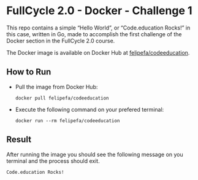 # FullCycle 2.0 - Docker - Challenge 1

This repo contains a simple “Hello World”, or “Code.education Rocks!” in this case, written in Go, made to accomplish the first challenge of the Docker section in the FullCycle 2.0 course.

The Docker image is available on Docker Hub at [felipefa/codeeducation](https://hub.docker.com/repository/docker/felipefa/codeeducation).

## How to Run
- Pull the image from Docker Hub:
  ```
  docker pull felipefa/codeeducation
  ```
- Execute the following command on your prefered terminal:
  ```
  docker run --rm felipefa/codeeducation
  ```

## Result
After running the image you should see the following message on you terminal and the process should exit.
```
Code.education Rocks!
```
